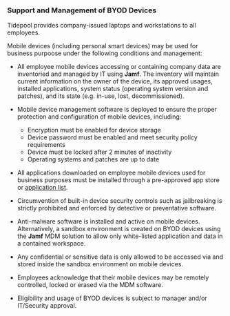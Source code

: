 ### Support and Management of BYOD Devices

Tidepool provides company-issued laptops and workstations to all employees.


Mobile devices (including personal smart devices) may be used for business
purpoose under the following conditions and management:

- All employee mobile devices accessing or containing company data are
  inventoried and managed by IT using **Jamf**. The inventory will
  maintain current information on the owner of the device, its approved usages,
  installed applications, system status (operating system version and patches),
  and its state (e.g. in-use, lost, decommissioned).

- Mobile device management software is deployed to ensure the proper protection
  and configuration of mobile devices, including:

  - Encryption must be enabled for device storage
  - Device password must be enabled and meet security policy requirements
  - Device must be locked after 2 minutes of inactivity
  - Operating systems and patches are up to date

- All applications downloaded on employee mobile devices used for business
  purposes must be installed through a pre-approved app store or
  [application list](approved-software.md).

- Circumvention of built-in device security controls such as jailbreaking is
  strictly prohibited and enforced by detective or preventative software.

- Anti-malware software is installed and active on mobile devices. Alternatively,
  a sandbox environment is created on BYOD devices using the **Jamf**
  MDM solution to allow only white-listed application and data in a contained
  workspace.

- Any confidential or sensitive data is only allowed to be accessed via and
  stored inside the sandbox environment on mobile devices.

- Employees acknowledge that their mobile devices may be remotely controlled,
  locked or erased via the MDM software.

- Eligibility and usage of BYOD devices is subject to manager and/or IT/Security
  approval.


